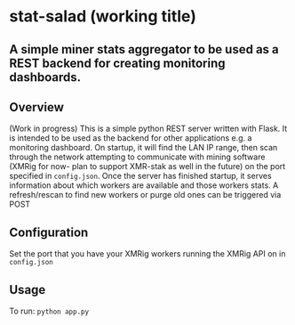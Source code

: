 # stat-salad (working title)
## A simple miner stats aggregator to be used as a REST backend for creating monitoring dashboards.


## Overview
(Work in progress)
This is a simple python REST server written with Flask. It is intended to be used as the backend for other applications e.g. a monitoring dashboard. On startup, it will find the LAN IP range, then scan through the network attempting to communicate with mining software (XMRig for now- plan to support XMR-stak as well in the future) on the port specified in `config.json`. Once the server has finished startup, it serves information about which workers are available and those workers stats. A refresh/rescan to find new workers or purge old ones can be triggered via POST

## Configuration
Set the port that you have your XMRig workers running the XMRig API on in `config.json`

## Usage
To run:
`python app.py`
